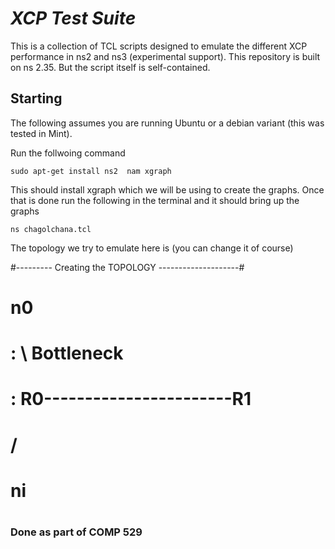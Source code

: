 ***XCP Test Suite***
===========================
This is a collection of TCL scripts designed to emulate the different XCP performance in ns2 and ns3 (experimental support). This repository is built on ns 2.35. But the script itself is self-contained.

## Starting ##
The following assumes you are running Ubuntu or a debian variant (this was tested in Mint).

Run the follwoing command

    sudo apt-get install ns2  nam xgraph

This should install xgraph which we will be using to create the graphs.
Once that is done run the following in the terminal and it should bring up the graphs

    ns chagolchana.tcl
    
The topology we try to emulate here is (you can change it of course)

#--------- Creating the TOPOLOGY --------------------#
#       n0                             
#       : \   Bottleneck            
#       :  R0-----------------------R1
#         /                            
#       ni                         
#

### Done as part of COMP 529 ###
